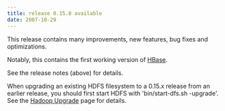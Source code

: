 ```yaml
---
title: release 0.15.0 available
date: 2007-10-29
---
```


This release contains many improvements, new features, bug fixes and
optimizations.

Notably, this contains the first working version of
[HBase](http://wiki.apache.org/hadoop/Hbase).

See the release notes (above) for details.

When upgrading an existing HDFS filesystem to a 0.15.x release from an
earlier release, you should first start HDFS with 'bin/start-dfs.sh
-upgrade'. See the [Hadoop
Upgrade](http://wiki.apache.org/hadoop/Hadoop_Upgrade) page for details.

